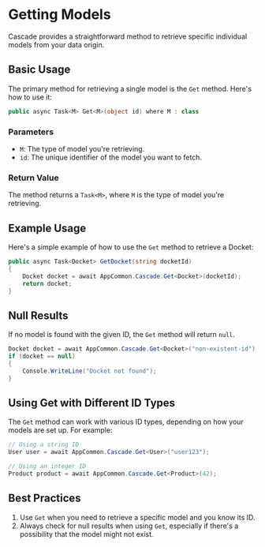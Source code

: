 # Getting Models

Cascade provides a straightforward method to retrieve specific individual models from your data origin. 

## Basic Usage

The primary method for retrieving a single model is the `Get` method. Here's how to use it:

```csharp
public async Task<M> Get<M>(object id) where M : class
```

### Parameters

- `M`: The type of model you're retrieving.
- `id`: The unique identifier of the model you want to fetch.

### Return Value

The method returns a `Task<M>`, where `M` is the type of model you're retrieving.

## Example Usage

Here's a simple example of how to use the `Get` method to retrieve a Docket:

```csharp
public async Task<Docket> GetDocket(string docketId)
{
    Docket docket = await AppCommon.Cascade.Get<Docket>(docketId);
    return docket;
}
```

## Null Results

If no model is found with the given ID, the `Get` method will return `null`.

```csharp
Docket docket = await AppCommon.Cascade.Get<Docket>("non-existent-id");
if (docket == null)
{
    Console.WriteLine("Docket not found");
}
```

## Using Get with Different ID Types

The `Get` method can work with various ID types, depending on how your models are set up. For example:

```csharp
// Using a string ID
User user = await AppCommon.Cascade.Get<User>("user123");

// Using an integer ID
Product product = await AppCommon.Cascade.Get<Product>(42);
```

## Best Practices

1. Use `Get` when you need to retrieve a specific model and you know its ID.
2. Always check for null results when using `Get`, especially if there's a possibility that the model might not exist.

